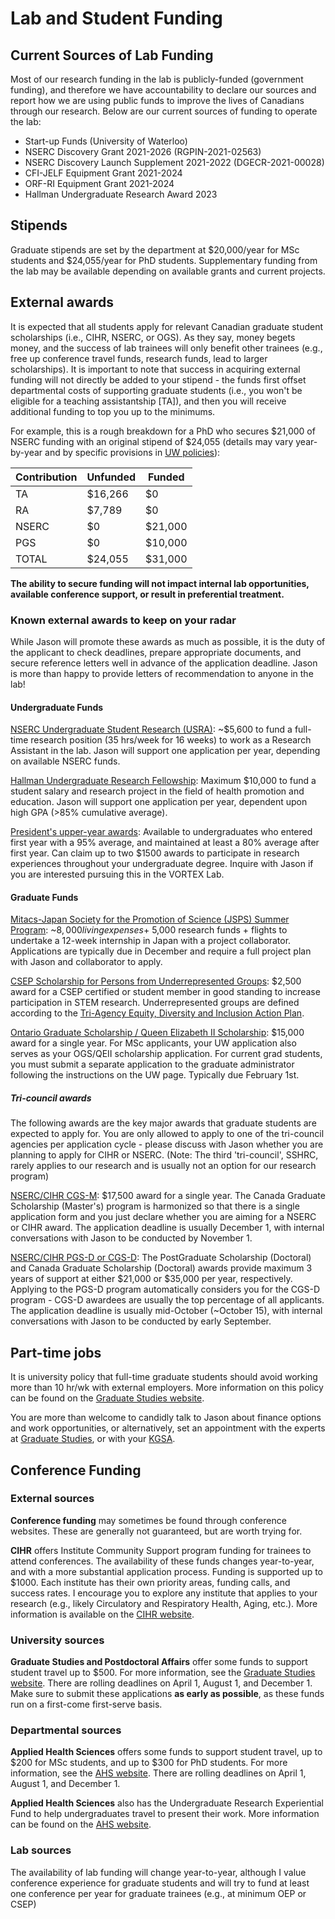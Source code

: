 # Lab and Student Funding

## Current Sources of Lab Funding
Most of our research funding in the lab is publicly-funded (government funding), and therefore we have accountability to declare our sources and report how we are using public funds to improve the lives of Canadians through our research. Below are our current sources of funding to operate the lab:
* Start-up Funds (University of Waterloo)
* NSERC Discovery Grant 2021-2026 (RGPIN-2021-02563)
* NSERC Discovery Launch Supplement 2021-2022 (DGECR-2021-00028)
* CFI-JELF Equipment Grant 2021-2024
* ORF-RI Equipment Grant 2021-2024
* Hallman Undergraduate Research Award 2023

## Stipends
Graduate stipends are set by the department at $20,000/year for MSc students and $24,055/year for PhD students. Supplementary funding from the lab may be available depending on available grants and current projects.

## External awards
It is expected that all students apply for relevant Canadian graduate student scholarships (i.e., CIHR, NSERC, or OGS). As they say, money begets money, and the success of lab trainees will only benefit other trainees (e.g., free up conference travel funds, research funds, lead to larger scholarships). It is important to note that success in acquiring external funding will not directly be added to your stipend - the funds first offset departmental costs of supporting graduate students (i.e., you won't be eligible for a teaching assistantship [TA]), and then you will receive additional funding to top you up to the minimums.

For example, this is a rough breakdown for a PhD who secures $21,000 of NSERC funding with an original stipend of $24,055 (details may vary year-by-year and by specific provisions in [UW policies](https://uwaterloo.ca/graduate-studies-postdoctoral-affairs/current-students/internal-waterloo-awards/presidents-graduate-scholarship)):

| Contribution | Unfunded | Funded |
| ---- | ---- | ---- |
| TA | $16,266 | $0 |
| RA | $7,789 | $0 |
| NSERC | $0 | $21,000 |
| PGS | $0 | $10,000 |
| TOTAL | $24,055 | $31,000 |


**The ability to secure funding will not impact internal lab opportunities, available conference support, or result in preferential treatment.**

### Known external awards to keep on your radar
While Jason will promote these awards as much as possible, it is the duty of the applicant to check deadlines, prepare appropriate documents, and secure reference letters well in advance of the application deadline. Jason is more than happy to provide letters of recommendation to anyone in the lab!

#### Undergraduate Funds
[NSERC Undergraduate Student Research (USRA)](https://www.nserc-crsng.gc.ca/Students-Etudiants/UG-PC/USRA-BRPC_eng.asp): ~$5,600 to fund a full-time research position (35 hrs/week for 16 weeks) to work as a Research Assistant in the lab. Jason will support one application per year, depending on available NSERC funds.

[Hallman Undergraduate Research Fellowship](https://uwaterloo.ca/applied-health-sciences/faculty-staff/research-funding/hallman-undergraduate-research-fellowship): Maximum $10,000 to fund a student salary and research project in the field of health promotion and education. Jason will support one application per year, dependent upon high GPA (>85% cumulative average).

[President's upper-year awards](https://uwaterloo.ca/student-awards-financial-aid/undergraduate-awards/presidents-upper-year-awards#:~:text=each%20award%20name.-,President's%20Research%20Award,either%20in%20person%20or%20remotely): Available to undergraduates who entered first year with a 95% average, and maintained at least a 80% average after first year. Can claim up to two $1500 awards to participate in research experiences throughout your undergraduate degree. Inquire with Jason if you are interested pursuing this in the VORTEX Lab.

#### Graduate Funds
[Mitacs-Japan Society for the Promotion of Science (JSPS) Summer Program](https://www.mitacs.ca/en/programs/globalink/mitacs-jsps-summer-program): ~$8,000 living expenses + ~$5,000 research funds + flights to undertake a 12-week internship in Japan with a project collaborator. Applications are typically due in December and require a full project plan with Jason and collaborator to apply.

[CSEP Scholarship for Persons from Underrepresented Groups](https://csep.ca/en/about-csep/awards--grants-/csep-scholarship-for-persons-from-underrepresented-groups-): $2,500 award for a CSEP certified or student member in good standing to increase participation in STEM research. Underrepresented groups are defined according to the [Tri-Agency Equity, Diversity and Inclusion Action Plan](https://www.nserc-crsng.gc.ca/NSERC-CRSNG/EDI-EDI/Dimensions-Charter_Dimensions-Charte_eng.asp).

[Ontario Graduate Scholarship / Queen Elizabeth II Scholarship](https://uwaterloo.ca/graduate-studies-postdoctoral-affairs/current-students/external-awards/ontario-graduate-scholarship-ogs-and-queen-elizabeth-ii): $15,000 award for a single year. For MSc applicants, your UW application also serves as your OGS/QEII scholarship application. For current grad students, you must submit a separate application to the graduate administrator following the instructions on the UW page. Typically due February 1st.

##### Tri-council awards
The following awards are the key major awards that graduate students are expected to apply for. You are only allowed to apply to one of the tri-council agencies per application cycle - please discuss with Jason whether you are planning to apply for CIHR or NSERC. (Note: The third 'tri-council', SSHRC, rarely applies to our research and is usually not an option for our research program)

[NSERC/CIHR CGS-M](https://www.nserc-crsng.gc.ca/students-etudiants/pg-cs/cgsm-bescm_eng.asp): $17,500 award for a single year. The Canada Graduate Scholarship (Master's) program is harmonized so that there is a single application form and you just declare whether you are aiming for a NSERC or CIHR award. The application deadline is usually December 1, with internal conversations with Jason to be conducted by November 1.

[NSERC/CIHR PGS-D or CGS-D](https://www.nserc-crsng.gc.ca/students-etudiants/pg-cs/bellandpostgrad-belletsuperieures_eng.asp): The PostGraduate Scholarship (Doctoral) and Canada Graduate Scholarship (Doctoral) awards provide maximum 3 years of support at either $21,000 or $35,000 per year, respectively. Applying to the PGS-D program automatically considers you for the CGS-D program - CGS-D awardees are usually the top percentage of all applicants. The application deadline is usually mid-October (~October 15), with internal conversations with Jason to be conducted by early September.


## Part-time jobs
It is university policy that full-time graduate students should avoid working more than 10 hr/wk with external employers. More information on this policy can be found on the [Graduate Studies website](https://uwaterloo.ca/graduate-studies-academic-calendar/general-information-and-regulations/full-time-students).

You are more than welcome to candidly talk to Jason about finance options and work opportunities, or alternatively, set an appointment with the experts at [Graduate Studies](https://uwaterloo.ca/graduate-studies-postdoctoral-affairs/future-students/funding-your-education), or with your [KGSA](https://uwaterloo.ca/kinesiology-graduate-student-association/).

## Conference Funding
### External sources
**Conference funding** may sometimes be found through conference websites. These are generally not guaranteed, but are worth trying for.

**CIHR** offers Institute Community Support program funding for trainees to attend conferences. The availability of these funds changes year-to-year, and with a more substantial application process. Funding is supported up to $1000. Each institute has their own priority areas, funding calls, and success rates. I encourage you to explore any institute that applies to your research (e.g., likely Circulatory and Respiratory Health, Aging, etc.). More information is available on the [CIHR website](https://cihr-irsc.gc.ca/e/36078.html).

### University sources
**Graduate Studies and Postdoctoral Affairs** offer some funds to support student travel up to $500. For more information, see the [Graduate Studies website](https://uwaterloo.ca/forms/graduate-studies/graduate-studies-research-travel-assistantship-application).
There are rolling deadlines on April 1, August 1, and December 1. Make sure to submit these applications **as early as possible**, as these funds run on a first-come first-serve basis.

### Departmental sources
**Applied Health Sciences** offers some funds to support student travel, up to $200 for MSc students, and up to $300 for PhD students. For more information, see the [AHS website](https://uwaterloo.ca/applied-health-sciences/current-graduates/policies-procedures/travel-assistance-and-travel-claims).
There are rolling deadlines on April 1, August 1, and December 1.

**Applied Health Sciences** also has the Undergraduate Research Experiential Fund to help undergraduates travel to present their work. More information can be found on the [AHS website](https://uwaterloo.ca/applied-health-sciences/current-undergraduates/funding-awards).

### Lab sources
The availability of lab funding will change year-to-year, although I value conference experience for graduate students and will try to fund at least one conference per year for graduate trainees (e.g., at minimum OEP or CSEP)
